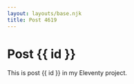 ```yaml
---
layout: layouts/base.njk
title: Post 4619
---
```


# Post {{ id }}

This is post {{ id }} in my Eleventy project.
